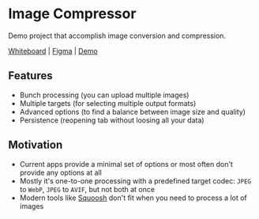 # Image Compressor

Demo project that accomplish image conversion and compression.

[Whiteboard](https://app.excalidraw.com/l/3r74dmVCrO4/8RbPSRPrBX0) |
[Figma](https://www.figma.com/file/UbwDUsrxDyrCPuIZ5LLEs1/%D0%A1%D0%B6%D0%B8%D0%BC%D0%B0%D0%BB%D0%BA%D0%B0?node-id=0%3A1) |
[Demo](https://image-compressor.ga/)

## Features

- Bunch processing (you can upload multiple images)
- Multiple targets (for selecting multiple output formats)
- Advanced options (to find a balance between image size and quality)
- Persistence (reopening tab without loosing all your data)

## Motivation

- Current apps provide a minimal set of options or most often don't provide any options at all
- Mostly it's one-to-one processing with a predefined target codec: `JPEG` to `WebP`, `JPEG` to `AVIF`, but not both at once
- Modern tools like [Squoosh](https://squoosh.app/) don't fit when you need to process a lot of images

